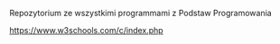 Repozytorium ze wszystkimi programmami z Podstaw Programowania


https://www.w3schools.com/c/index.php